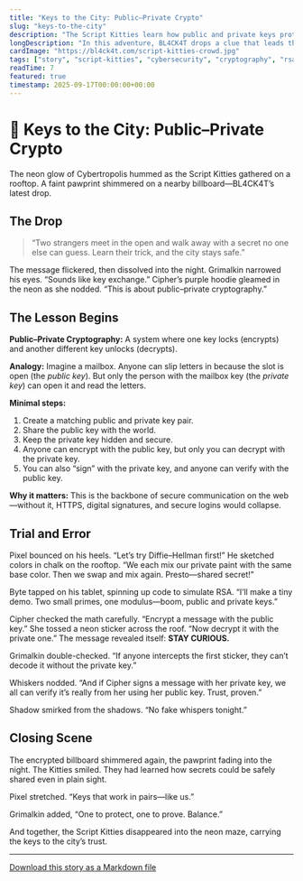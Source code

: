 ```yaml
---
title: "Keys to the City: Public–Private Crypto"
slug: "keys-to-the-city"
description: "The Script Kitties learn how public and private keys protect secrets across Cybertropolis."
longDescription: "In this adventure, BL4CK4T drops a clue that leads the Script Kitties to uncover the magic of public–private cryptography. Through teamwork, they grasp how digital keys lock and unlock secrets, why this underpins the web, and how trust is built online."
cardImage: "https://bl4ck4t.com/script-kitties-crowd.jpg"
tags: ["story", "script-kitties", "cybersecurity", "cryptography", "rsa", "diffie-hellman"]
readTime: 7
featured: true
timestamp: 2025-09-17T00:00:00+00:00
---
```


# 🐾 Keys to the City: Public–Private Crypto

The neon glow of Cybertropolis hummed as the Script Kitties gathered on a rooftop. A faint pawprint shimmered on a nearby billboard—BL4CK4T’s latest drop.

## The Drop

> “Two strangers meet in the open and walk away with a secret no one else can guess. Learn their trick, and the city stays safe.”

The message flickered, then dissolved into the night. Grimalkin narrowed his eyes. “Sounds like key exchange.” Cipher’s purple hoodie gleamed in the neon as she nodded. “This is about public–private cryptography.”

## The Lesson Begins

**Public–Private Cryptography:** A system where one key locks (encrypts) and another different key unlocks (decrypts).

**Analogy:** Imagine a mailbox. Anyone can slip letters in because the slot is open (the *public key*). But only the person with the mailbox key (the *private key*) can open it and read the letters.

**Minimal steps:**
1. Create a matching public and private key pair.
2. Share the public key with the world.
3. Keep the private key hidden and secure.
4. Anyone can encrypt with the public key, but only you can decrypt with the private key.
5. You can also “sign” with the private key, and anyone can verify with the public key.

**Why it matters:** This is the backbone of secure communication on the web—without it, HTTPS, digital signatures, and secure logins would collapse.

## Trial and Error

Pixel bounced on his heels. “Let’s try Diffie–Hellman first!” He sketched colors in chalk on the rooftop. “We each mix our private paint with the same base color. Then we swap and mix again. Presto—shared secret!”

Byte tapped on his tablet, spinning up code to simulate RSA. “I’ll make a tiny demo. Two small primes, one modulus—boom, public and private keys.”

Cipher checked the math carefully. “Encrypt a message with the public key.” She tossed a neon sticker across the roof. “Now decrypt it with the private one.” The message revealed itself: **STAY CURIOUS.**

Grimalkin double-checked. “If anyone intercepts the first sticker, they can’t decode it without the private key.”

Whiskers nodded. “And if Cipher signs a message with her private key, we all can verify it’s really from her using her public key. Trust, proven.”

Shadow smirked from the shadows. “No fake whispers tonight.”

## Closing Scene

The encrypted billboard shimmered again, the pawprint fading into the night. The Kitties smiled. They had learned how secrets could be safely shared even in plain sight.

Pixel stretched. “Keys that work in pairs—like us.”

Grimalkin added, “One to protect, one to prove. Balance.”

And together, the Script Kitties disappeared into the neon maze, carrying the keys to the city’s trust.

---

[Download this story as a Markdown file](sandbox:/mnt/data/crypto_key_chapter.md)

